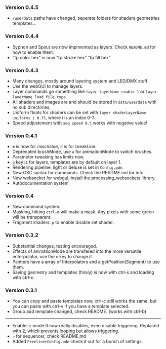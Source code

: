 ### Version 0.4.5 ###
 * `/userdata` paths have changed, seperate folders for shaders geometries templates...
  

### Version 0.4.4 ###
 * Syphon and Spout are now implmented as layers. Check `README.md` for how to enable them.
 * "tp color hex" is now "tp stroke hex" "tp fill hex"

### Version 0.4.3 ###
 * Many changes, mostly around layering system and LED/DMX stuff.
 * Use the webGUI to manage layers.
 * Layer commands go something like `layer layerName enable 1` or `layer layerName load file.type`.
 * All shaders and images are and should be stored in `data/userdata` with no sub directories.
 * Uniform floats for shaders can be set with `layer shaderLayerName uniforms i 0.75`, where i is an index 0-7.
 * Speed adjustement with `seq speed 0.5` works with negative value!

### Version 0.4.1 ###
 * `m` is now for miscValue, `d` is for breakLine.
 * Deprecated brushMode, use `a` for animationMode to switch brushes.
 * Parameter tweaking has limits now.
 * `p` key is for layers, templates are by default on layer 1.
 * Rendering pipeline, light or deluxe is set in `Config.pde`.
 * New OSC syntax for commands. Check the README.md for info.
 * New websocket for webgui, install the processing_websockets library.
 * Autodocumentation system

### Version 0.4 ###
 * New command system.
 * Masking, hitting `ctrl-m` will make a mask. Any pixels with some green will be transparent.
 * Fragment shaders. `p` to enable disable set shader.

### Version 0.3.2 ###
 * Substantial changes, testing encouraged.
 * Effects of animationMode are transfered into the more versatile enterpolator, use the `e` key to change it.
 * Painters have a array of Interpolators and a getPosition(Segment) to use them.
 * Saving geometry and templates (finaly) is now with ctrl-s and loading with ctrl-o

### Version 0.3.1 ###
* You can copy and paste templates now, ctrl-c still works the same, but you can paste with ctrl-v if you have a template selected.
* Group add template changed, check README. (works with ctrl-b)
-------
* Enabler `e` mode 0 now really disables, even disable triggering. Replaced with 2, which prevents looping but allows triggering.
* `>` for sequencer, check README.md
* Added `FreelinerConfig.pde` check it out for a bunch of settings.
